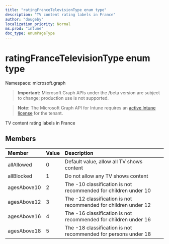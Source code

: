 ```yaml
---
title: "ratingFranceTelevisionType enum type"
description: "TV content rating labels in France"
author: "dougeby"
localization_priority: Normal
ms.prod: "intune"
doc_type: enumPageType
---
```


# ratingFranceTelevisionType enum type

Namespace: microsoft.graph

> **Important:** Microsoft Graph APIs under the /beta version are subject to change; production use is not supported.

> **Note:** The Microsoft Graph API for Intune requires an [active Intune license](https://go.microsoft.com/fwlink/?linkid=839381) for the tenant.

TV content rating labels in France

## Members
|Member|Value|Description|
|:---|:---|:---|
|allAllowed|0|Default value, allow all TV shows content|
|allBlocked|1|Do not allow any TV shows content|
|agesAbove10|2|The -10 classification is not recommended for children under 10|
|agesAbove12|3|The -12 classification is not recommended for children under 12|
|agesAbove16|4|The -16 classification is not recommended for children under 16|
|agesAbove18|5|The -18 classification is not recommended for persons under 18|






